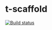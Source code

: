 # t-scaffold

[![Build status](https://travis-ci.org/atomelements/t-scaffold.svg?branch=master)](https://travis-ci.org/atomelements/t-scaffold)

